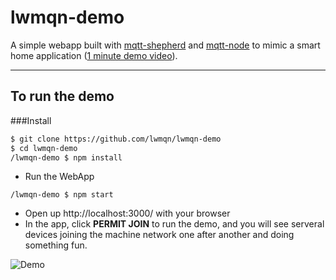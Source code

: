 lwmqn-demo
============

A simple webapp built with [mqtt-shepherd](https://github.com/lwmqn/mqtt-shepherd) and [mqtt-node](https://github.com/lwmqn/mqtt-node) to mimic a smart home application ([1 minute demo video](https://www.youtube.com/watch?v=AF_zcmEePHc)).

--------

## To run the demo

###Install
```sh
$ git clone https://github.com/lwmqn/lwmqn-demo
$ cd lwmqn-demo
/lwmqn-demo $ npm install
```

* Run the WebApp
```shell
/lwmqn-demo $ npm start
```

* Open up http://localhost:3000/ with your browser
* In the app, click **PERMIT JOIN** to run the demo, and you will see serveral devices joining the machine network one after another and doing something fun.

![Demo](https://github.com/lwmqn/documents/blob/master/media/demo.gif)
